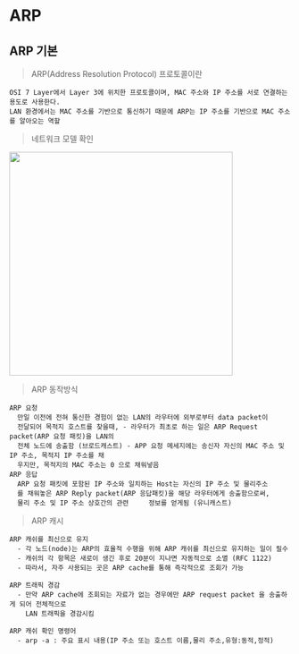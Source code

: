 # ARP

ARP 기본
---
> ARP(Address Resolution Protocol) 프로토콜이란<br>
```
OSI 7 Layer에서 Layer 3에 위치한 프로토콜이며, MAC 주소와 IP 주소를 서로 연결하는 용도로 사용한다.
LAN 환경에서는 MAC 주소를 기반으로 통신하기 때문에 ARP는 IP 주소를 기반으로 MAC 주소를 알아오는 역할
``` 

> 네트워크 모델 확인<br>

<img width=400px src="https://github.com/MY-ALL-LECTURE/CCNA/assets/84259104/47b73ea2-aaae-4145-a8a6-e9cf896e70a6" />

> ARP 동작방식<br>
```
ARP 요청
  만일 이전에 전혀 통신한 경험이 없는 LAN의 라우터에 외부로부터 data packet이
  전달되어 목적지 호스트를 찾을때, - 라우터가 최초로 하는 일은 ARP Request packet(ARP 요청 패킷)을 LAN의
  전체 노드에 송출함 (브로드캐스트) - APP 요청 메세지에는 송신자 자신의 MAC 주소 및 IP 주소, 목적지 IP 주소를 채
  우지만, 목적지의 MAC 주소는 0 으로 채워넣음
ARP 응답
  ARP 요청 패킷에 포함된 IP 주소와 일치하는 Host는 자신의 IP 주소 및 물리주소
  를 채워놓은 ARP Reply packet(ARP 응답패킷)을 해당 라우터에게 송출함으로써,
  물리 주소 및 IP 주소 상호간의 관련     정보를 얻게됨 (유니캐스트)
```
> ARP 캐시<br>
```
ARP 캐쉬를 최신으로 유지
  - 각 노드(node)는 ARP의 효율적 수행을 위해 ARP 캐쉬를 최신으로 유지하는 일이 필수
  - 캐쉬의 각 항목은 새로이 생긴 후로 20분이 지나면 자동적으로 소멸 (RFC 1122)
  - 따라서, 자주 사용되는 곳은 ARP cache를 통해 즉각적으로 조회가 가능

ARP 트래픽 경감
  - 만약 ARP cache에 조회되는 자료가 없는 경우에만 ARP request packet 을 송출하게 되어 전체적으로
    LAN 트래픽을 경감시킴

ARP 캐쉬 확인 명령어
  - arp -a : 주요 표시 내용(IP 주소 또는 호스트 이름,물리 주소,유형:동적,정적)
```
